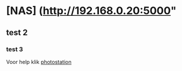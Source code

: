 # [NAS] (http://192.168.0.20:5000"

## test 2

### test 3

Voor help klik [photostation](https://www.google.com)

